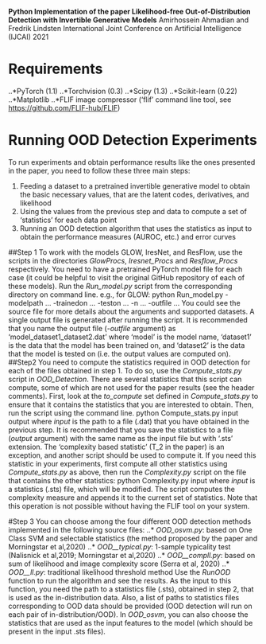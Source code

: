 **Python Implementation of the paper Likelihood-free Out-of-Distribution Detection with Invertible Generative Models**
Amirhossein Ahmadian and Fredrik Lindsten
International Joint Conference on Artificial Intelligence (IJCAI) 2021

# Requirements
..*PyTorch (1.1)
..*Torchvision (0.3)
..*Scipy (1.3)
..*Scikit-learn (0.22)
..*Matplotlib
..*FLIF image compressor (‘flif’ command line tool, see https://github.com/FLIF-hub/FLIF)

# Running OOD Detection Experiments
To run experiments and obtain performance results like the ones presented in the paper, you need to follow these three main steps:
1. Feeding a dataset to a pretrained invertible generative model to obtain the basic necessary values, that are the latent codes, derivatives, and likelihood
2. Using the values from the previous step and data to compute a set of ‘statistics’ for each data point
3. Running an OOD detection algorithm that uses the statistics as input to obtain the performance measures (AUROC, etc.) and error curves

##Step 1
To work with the models GLOW, IresNet, and ResFlow, use the scripts in the directories *GlowProcs*, *Iresnet_Procs* and *Resflow_Procs* respectively. You need to have a pretrained PyTorch model file for each case (it could be helpful to visit the original GitHub repository of each of these models). 
Run the *Run_model.py* script from the corresponding directory on command line. e.g., for GLOW:
python Run_model.py -modelpath … -trainedon … -teston … -n … -outfile … 
You could see the source file for more details about the arguments and supported datasets. A single output file is generated after running the script. It is recommended that you name the output file (*-outfile* argument) as ‘model_dataset1_dataset2.dat’ where ‘model’ is the model name, ‘dataset1’ is the data that the model has been trained on, and ‘dataset2’ is the data that the model is tested on (i.e. the output values are computed on).
##Step2
You need to compute the statistics required in OOD detection for each of the files obtained in step 1. To do so, use the *Compute_stats.py* script in *OOD_Detection*. There are several statistics that this script can compute, some of which are not used for the paper results (see the header comments). First, look at the *to_compute* set defined in *Compute_stats.py* to ensure that it contains the statistics that you are interested to obtain. Then, run the script using the command line.
python Compute_stats.py input output
where *input* is the path to a file (.dat) that you have obtained in the previous step. It is recommended that you save the statistics to a file (*output* argument) with the same name as the input file but with ‘.sts’ extension. 
The ‘complexity based statistic’ (T_2 in the paper) is an exception, and another script should be used to compute it. If you need this statistic in your experiments, first compute all other statistics using *Compute_stats.py* as above, then run the *Complexity.py* script on the file that contains the other statistics:
python Complexity.py input
where *input* is a statistics (.sts) file, which will be modified. The script computes the complexity measure and appends it to the current set of statistics. Note that this operation is not possible without having the FLIF tool on your system.
 
#Step 3
You can choose among the four different OOD detection methods implemented in the following source files:
..* _OOD_osvm.py_: based on One Class SVM and selectable statistics (the method proposed by the paper and Morningstar et al,2020)
..* _OOD__typical.py_: 1-sample typicality test (Nalisnick et al,2019; Morningstar et al,2020)
..* _OOD__compll.py_: based on sum of likelihood and image complexity score (Serra et al, 2020)
..* _OOD__ll.py_: traditional likelihood threshold method
Use the _RunOOD_ function to run the algorithm and see the results. As the input to this function, you need the path to a statistics file (.sts), obtained in step 2, that is used as the in-distribution data. Also, a list of paths to statistics files corresponding to OOD data should be provided (OOD detection will run on each pair of in-distribution/OOD). In *OOD_osvm*, you can also choose the statistics that are used as the input features to the model (which should be present in the input .sts files).
